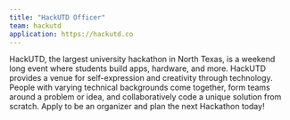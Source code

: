 ```yaml
---
title: "HackUTD Officer"
team: hackutd
application: https://hackutd.co
---
```


HackUTD, the largest university hackathon in North Texas, is a weekend long event where students build apps, hardware, and more. HackUTD provides a venue for self-expression and creativity through technology. People with varying technical backgrounds come together, form teams around a problem or idea, and collaboratively code a unique solution from scratch. Apply to be an organizer and plan the next Hackathon today!
